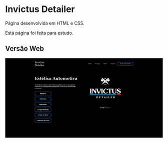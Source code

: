 # Invictus Detailer
<p>Página desenvolvida em HTML e CSS.</p>
<p>Está página foi feita para estudo.</p>

## Versão Web
<img src="./components/images/InvictusDetailerWeb.png">